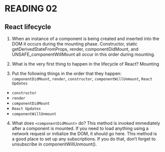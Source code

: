  # READING 02
 
## React lifecycle

1. When an instance of a component is being created and inserted into the DOM it occurs during the mounting phase. 
Constructor, static getDerivedStateFromProps, render, componentDidMount, and UNSAFE_componentWillMount 
all occur in this order during mounting.

2. What is the very first thing to happen in the lifecycle of React?
Mounting

3. Put the following things in the order that they happen: `componentDidMount`, `render`, `constructor`, `componentWillUnmount`, `React Updates`
  * `constructor`
  * `render`
  * `componentDidMount`
  * `React Updates`
  * `componentWillUnmount`

4. What does `<componentDidMount>` do?
This method is invoked immediately after a component is mounted. If you need to load anything using a network request or initialize the DOM, 
it should go here. This method is a good place to set up any subscriptions. If you do that, don’t forget to unsubscribe in componentWillUnmount().
